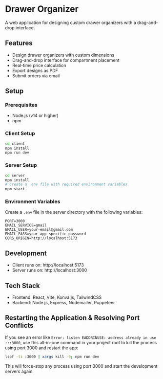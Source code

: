 # Drawer Organizer

A web application for designing custom drawer organizers with a drag-and-drop interface.

## Features

- Design drawer organizers with custom dimensions
- Drag-and-drop interface for compartment placement
- Real-time price calculation
- Export designs as PDF
- Submit orders via email

## Setup

### Prerequisites

- Node.js (v14 or higher)
- npm

### Client Setup

```bash
cd client
npm install
npm run dev
```

### Server Setup

```bash
cd server
npm install
# Create a .env file with required environment variables
npm start
```

### Environment Variables

Create a `.env` file in the server directory with the following variables:

```
PORT=3000
EMAIL_SERVICE=gmail
EMAIL_USER=your-email@gmail.com
EMAIL_PASS=your-app-specific-password
CORS_ORIGIN=http://localhost:5173
```

## Development

- Client runs on: http://localhost:5173
- Server runs on: http://localhost:3000

## Tech Stack

- Frontend: React, Vite, Konva.js, TailwindCSS
- Backend: Node.js, Express, Nodemailer, Puppeteer 

## Restarting the Application & Resolving Port Conflicts

If you see an error like `Error: listen EADDRINUSE: address already in use :::3000`, use this all-in-one command in your project root to kill the process using port 3000 and restart the app:

```bash
lsof -ti :3000 | xargs kill -9; npm run dev
```

This will force-stop any process using port 3000 and start the development servers again. 